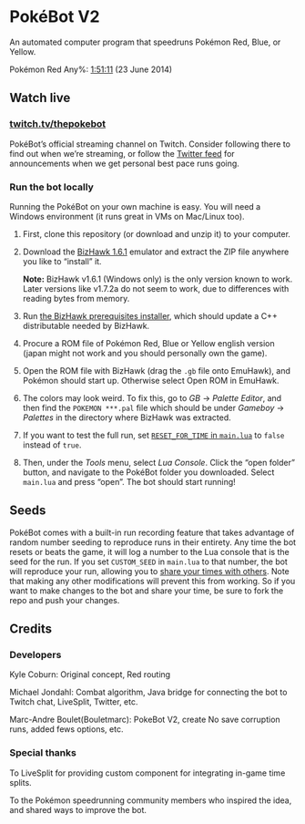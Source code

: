 # PokéBot V2

An automated computer program that speedruns Pokémon Red, Blue, or Yellow.

Pokémon Red Any%: [1:51:11](https://www.youtube.com/watch?v=M4pOlQ-mIoc) (23 June 2014)

## Watch live

### [twitch.tv/thepokebot](http://www.twitch.tv/thepokebot)

PokéBot’s official streaming channel on Twitch. Consider following there to find out when we’re streaming, or follow the [Twitter feed](https://twitter.com/thepokebot) for announcements when we get personal best pace runs going.

### Run the bot locally

Running the PokéBot on your own machine is easy. You will need a Windows environment (it runs great in VMs on Mac/Linux too).

1. First, clone this repository (or download and unzip it) to your computer.

2. Download the [BizHawk 1.6.1](http://sourceforge.net/projects/bizhawk/files/BizHawk/BizHawk-1.6.1.zip/download) emulator and extract the ZIP file anywhere you like to “install” it.

    **Note:** BizHawk v1.6.1 (Windows only) is the only version known to work. Later versions like v1.7.2a do not seem to work, due to differences with reading bytes from memory.

3. Run [the BizHawk prerequisites installer](http://sourceforge.net/projects/bizhawk/files/Prerequisites/bizhawk_prereqs_v1.1.zip/download), which should update a C++ distributable needed by BizHawk.

4. Procure a ROM file of Pokémon Red, Blue or Yellow english version (japan might not work and you should personally own the game).

5. Open the ROM file with BizHawk (drag the `.gb` file onto EmuHawk), and Pokémon should start up. Otherwise select Open ROM in EmuHawk.

6. The colors may look weird. To fix this, go to _GB_ → _Palette Editor_, and then find the `POKEMON ***.pal` file which should be under _Gameboy_ → _Palettes_ in the directory where BizHawk was extracted.

7. If you want to test the full run, set [`RESET_FOR_TIME` in `main.lua`](https://github.com/kylecoburn/PokeBot/blob/0fd1258ca17f7d74edbac72fa0afc2b5c6d58bb3/main.lua#L3) to `false` instead of `true`.

8. Then, under the _Tools_ menu, select _Lua Console_. Click the “open folder” button, and navigate to the PokéBot folder you downloaded. Select `main.lua` and press “open”. The bot should start running!

## Seeds

PokéBot comes with a built-in run recording feature that takes advantage of random number seeding to reproduce runs in their entirety. Any time the bot resets or beats the game, it will log a number to the Lua console that is the seed for the run. If you set `CUSTOM_SEED` in `main.lua` to that number, the bot will reproduce your run, allowing you to [share your times with others](Seeds.md). Note that making any other modifications will prevent this from working. So if you want to make changes to the bot and share your time, be sure to fork the repo and push your changes.

## Credits

### Developers

Kyle Coburn: Original concept, Red routing

Michael Jondahl: Combat algorithm, Java bridge for connecting the bot to Twitch chat, LiveSplit, Twitter, etc.

Marc-Andre Boulet(Bouletmarc): PokeBot V2, create No save corruption runs, added fews options, etc.

### Special thanks

To LiveSplit for providing custom component for integrating in-game time splits.

To the Pokémon speedrunning community members who inspired the idea, and shared ways to improve the bot.